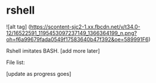 # rshell
![alt tag] (https://scontent-sjc2-1.xx.fbcdn.net/v/t34.0-12/16522591_1195453097237149_1366364199_n.png?oh=f6a99679fada0549f17583640b47f392&oe=589991F6)

Rshell imitates BASH. [add more later]

File list:

[update as progress goes]
